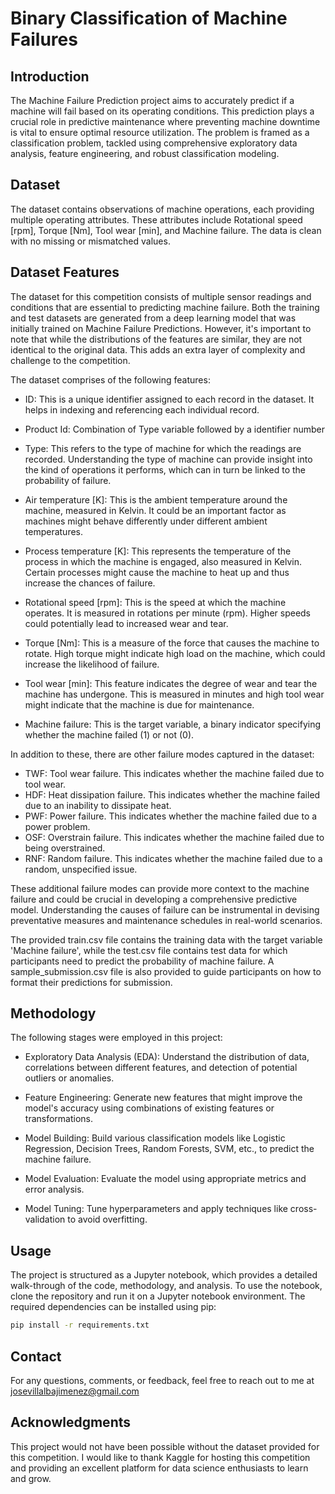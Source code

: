 # Binary Classification of Machine Failures

## Introduction
The Machine Failure Prediction project aims to accurately predict if a machine will fail based on its operating conditions. This prediction plays a crucial role in predictive maintenance where preventing machine downtime is vital to ensure optimal resource utilization. The problem is framed as a classification problem, tackled using comprehensive exploratory data analysis, feature engineering, and robust classification modeling.

## Dataset
The dataset contains observations of machine operations, each providing multiple operating attributes. These attributes include Rotational speed [rpm], Torque [Nm], Tool wear [min], and Machine failure. The data is clean with no missing or mismatched values.

## Dataset Features
The dataset for this competition consists of multiple sensor readings and conditions that are essential to predicting machine failure. Both the training and test datasets are generated from a deep learning model that was initially trained on Machine Failure Predictions. However, it's important to note that while the distributions of the features are similar, they are not identical to the original data. This adds an extra layer of complexity and challenge to the competition.

The dataset comprises of the following features:

- ID: This is a unique identifier assigned to each record in the dataset. It helps in indexing and referencing each individual record.

- Product Id: Combination of Type variable followed by a identifier number

- Type: This refers to the type of machine for which the readings are recorded. Understanding the type of machine can provide insight into the kind of operations it performs, which can in turn be linked to the probability of failure.

- Air temperature [K]: This is the ambient temperature around the machine, measured in Kelvin. It could be an important factor as machines might behave differently under different ambient temperatures.

- Process temperature [K]: This represents the temperature of the process in which the machine is engaged, also measured in Kelvin. Certain processes might cause the machine to heat up and thus increase the chances of failure.

- Rotational speed [rpm]: This is the speed at which the machine operates. It is measured in rotations per minute (rpm). Higher speeds could potentially lead to increased wear and tear.

- Torque [Nm]: This is a measure of the force that causes the machine to rotate. High torque might indicate high load on the machine, which could increase the likelihood of failure.

- Tool wear [min]: This feature indicates the degree of wear and tear the machine has undergone. This is measured in minutes and high tool wear might indicate that the machine is due for maintenance.

- Machine failure: This is the target variable, a binary indicator specifying whether the machine failed (1) or not (0).

In addition to these, there are other failure modes captured in the dataset:

- TWF: Tool wear failure. This indicates whether the machine failed due to tool wear.
- HDF: Heat dissipation failure. This indicates whether the machine failed due to an inability to dissipate heat.
- PWF: Power failure. This indicates whether the machine failed due to a power problem.
- OSF: Overstrain failure. This indicates whether the machine failed due to being overstrained.
- RNF: Random failure. This indicates whether the machine failed due to a random, unspecified issue.

These additional failure modes can provide more context to the machine failure and could be crucial in developing a comprehensive predictive model. Understanding the causes of failure can be instrumental in devising preventative measures and maintenance schedules in real-world scenarios.

The provided train.csv file contains the training data with the target variable 'Machine failure', while the test.csv file contains test data for which participants need to predict the probability of machine failure. A sample_submission.csv file is also provided to guide participants on how to format their predictions for submission.


## Methodology
The following stages were employed in this project:

- Exploratory Data Analysis (EDA): Understand the distribution of data, correlations between different features, and detection of potential outliers or anomalies.

- Feature Engineering: Generate new features that might improve the model's accuracy using combinations of existing features or transformations.

- Model Building: Build various classification models like Logistic Regression, Decision Trees, Random Forests, SVM, etc., to predict the machine failure.

- Model Evaluation: Evaluate the model using appropriate metrics and error analysis.

- Model Tuning: Tune hyperparameters and apply techniques like cross-validation to avoid overfitting.

## Usage
The project is structured as a Jupyter notebook, which provides a detailed walk-through of the code, methodology, and analysis. To use the notebook, clone the repository and run it on a Jupyter notebook environment. The required dependencies can be installed using pip:

```bash
pip install -r requirements.txt
```

## Contact
For any questions, comments, or feedback, feel free to reach out to me at josevillalbajimenez@gmail.com

## Acknowledgments
This project would not have been possible without the dataset provided for this competition. I would like to thank Kaggle for hosting this competition and providing an excellent platform for data science enthusiasts to learn and grow.
